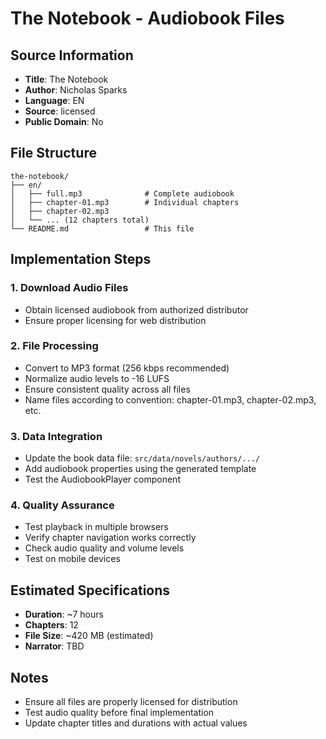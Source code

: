# The Notebook - Audiobook Files

## Source Information
- **Title**: The Notebook
- **Author**: Nicholas Sparks
- **Language**: EN
- **Source**: licensed
- **Public Domain**: No


## File Structure
```
the-notebook/
├── en/
│   ├── full.mp3              # Complete audiobook
│   ├── chapter-01.mp3        # Individual chapters
│   ├── chapter-02.mp3
│   └── ... (12 chapters total)
└── README.md                 # This file
```

## Implementation Steps

### 1. Download Audio Files
- Obtain licensed audiobook from authorized distributor
- Ensure proper licensing for web distribution

### 2. File Processing
- Convert to MP3 format (256 kbps recommended)
- Normalize audio levels to -16 LUFS
- Ensure consistent quality across all files
- Name files according to convention: chapter-01.mp3, chapter-02.mp3, etc.

### 3. Data Integration
- Update the book data file: `src/data/novels/authors/.../`
- Add audiobook properties using the generated template
- Test the AudiobookPlayer component

### 4. Quality Assurance
- Test playback in multiple browsers
- Verify chapter navigation works correctly
- Check audio quality and volume levels
- Test on mobile devices

## Estimated Specifications
- **Duration**: ~7 hours
- **Chapters**: 12
- **File Size**: ~420 MB (estimated)
- **Narrator**: TBD

## Notes
- Ensure all files are properly licensed for distribution
- Test audio quality before final implementation
- Update chapter titles and durations with actual values
